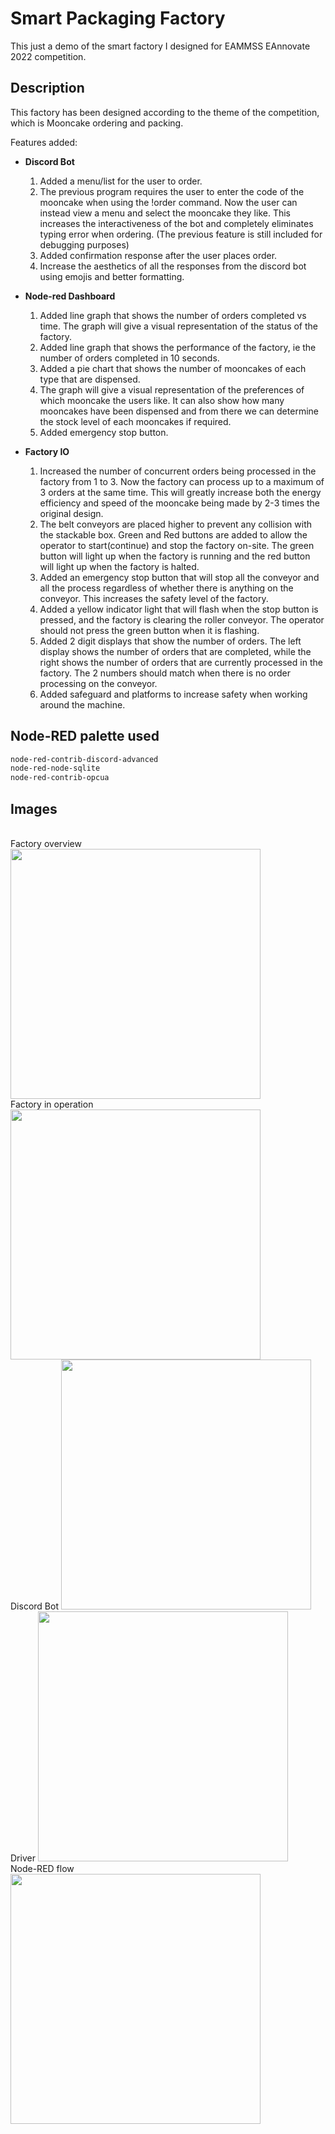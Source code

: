 # Smart Packaging Factory

This just a demo of the smart factory I designed for EAMMSS EAnnovate 2022 competition.

## Description
This factory has been designed according to the theme of the competition, which is Mooncake ordering and packing.

Features added:

* **Discord Bot**
  1. Added a menu/list for the user to order. 
  2. The previous program requires the user to enter the code of the mooncake when using the !order command. Now the user can instead view a menu and select the mooncake they like. This increases the interactiveness of the bot and completely eliminates typing error when ordering. (The previous feature is still included for debugging purposes)
  3. Added confirmation response after the user places order.
  4. Increase the aesthetics of all the responses from the discord bot using emojis and better formatting.

* **Node-red Dashboard**
  1. Added line graph that shows the number of orders completed vs time. The graph will give a visual representation of the status of the factory.
  2. Added line graph that shows the performance of the factory, ie the number of orders completed in 10 seconds. 
  3. Added a pie chart that shows the number of mooncakes of each type that are dispensed. 
  4. The graph will give a visual representation of the preferences of which mooncake the users like. It can also show how many mooncakes have been dispensed and from there we can determine the stock level of each mooncakes if required.
  5. Added emergency stop button.

* **Factory IO**
  1. Increased the number of concurrent orders being processed in the factory from 1 to 3. Now the factory can process up to a maximum of 3 orders at the same time. This will greatly increase both the energy efficiency and speed of the mooncake being made by 2-3 times the original design.
  2. The belt conveyors are placed higher to prevent any collision with the stackable box.
Green and Red buttons are added to allow the operator to start(continue) and stop the factory on-site. The green button will light up when the factory is running and the red button will light up when the factory is halted.
  3. Added an emergency stop button that will stop all the conveyor and all the process regardless of whether there is anything on the conveyor. This increases the safety level of the factory.
  4. Added a yellow indicator light that will flash when the stop button is pressed, and the factory is clearing the roller conveyor. The operator should not press the green button when it is flashing.
  5. Added 2 digit displays that show the number of orders. The left display shows the number of orders that are completed, while the right shows the number of orders that are currently processed in the factory. The 2 numbers should match when there is no order processing on the conveyor.
  6. Added safeguard and platforms to increase safety when working around the machine.

## Node-RED palette used
```bash
node-red-contrib-discord-advanced
node-red-node-sqlite
node-red-contrib-opcua
```

## Images
<br>
Factory overview
<img src="https://github.com/noelleon2001/smart-packaging-factory/blob/main/factory1.png?raw=true" width="400">
<br>
Factory in operation
<img src="https://github.com/noelleon2001/smart-packaging-factory/blob/main/operation.png?raw=true" width="400">
<br>
Discord Bot
<img src="https://github.com/noelleon2001/smart-packaging-factory/blob/main/bot.png?raw=true" width="400">
<br>
Driver
<img src="https://github.com/noelleon2001/smart-packaging-factory/blob/main/driver.png?raw=true" width="400">
<br>
Node-RED flow
<img src="https://github.com/noelleon2001/smart-packaging-factory/blob/main/flow.png?raw=true" width="400">
<br>
